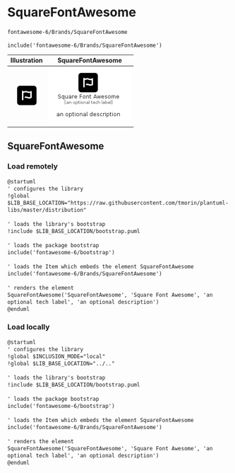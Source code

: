 # SquareFontAwesome


```text
fontawesome-6/Brands/SquareFontAwesome
```

```text
include('fontawesome-6/Brands/SquareFontAwesome')
```



| Illustration | SquareFontAwesome |
| :---: | :---: |
| ![illustration for Illustration](../../fontawesome-6/Brands/SquareFontAwesome.png) | ![illustration for SquareFontAwesome](../../fontawesome-6/Brands/SquareFontAwesome.Local.png) |




## SquareFontAwesome

### Load remotely
```plantuml
@startuml
' configures the library
!global $LIB_BASE_LOCATION="https://raw.githubusercontent.com/tmorin/plantuml-libs/master/distribution"

' loads the library's bootstrap
!include $LIB_BASE_LOCATION/bootstrap.puml

' loads the package bootstrap
include('fontawesome-6/bootstrap')

' loads the Item which embeds the element SquareFontAwesome
include('fontawesome-6/Brands/SquareFontAwesome')

' renders the element
SquareFontAwesome('SquareFontAwesome', 'Square Font Awesome', 'an optional tech label', 'an optional description')
@enduml
```

### Load locally
```plantuml
@startuml
' configures the library
!global $INCLUSION_MODE="local"
!global $LIB_BASE_LOCATION="../.."

' loads the library's bootstrap
!include $LIB_BASE_LOCATION/bootstrap.puml

' loads the package bootstrap
include('fontawesome-6/bootstrap')

' loads the Item which embeds the element SquareFontAwesome
include('fontawesome-6/Brands/SquareFontAwesome')

' renders the element
SquareFontAwesome('SquareFontAwesome', 'Square Font Awesome', 'an optional tech label', 'an optional description')
@enduml
```

